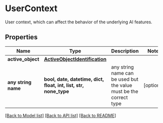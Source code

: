 # UserContext

User context, which can affect the behavior of the underlying AI features.

## Properties
Name | Type | Description | Notes
------------ | ------------- | ------------- | -------------
**active_object** | [**ActiveObjectIdentification**](ActiveObjectIdentification.md) |  | 
**any string name** | **bool, date, datetime, dict, float, int, list, str, none_type** | any string name can be used but the value must be the correct type | [optional]

[[Back to Model list]](../README.md#documentation-for-models) [[Back to API list]](../README.md#documentation-for-api-endpoints) [[Back to README]](../README.md)


